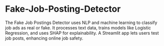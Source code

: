 # Fake-Job-Posting-Detector
The Fake Job Postings Detector uses NLP and machine learning to classify job ads as real or fake. It processes text data, trains models like Logistic Regression, and uses SHAP for explainability. A Streamlit app lets users test job posts, enhancing online job safety.
